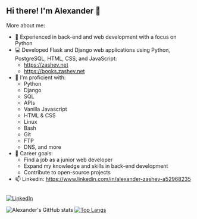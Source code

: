 ## Hi there! I'm Alexander 👋

More about me: 
- 🤖 Experienced in back-end and web development with a focus on Python
- 💻 Developed Flask and Django web applications using Python, PostgreSQL, HTML, CSS, and JavaScript:
  - https://zashev.net
  - https://books.zashev.net
- 🌱 I'm proficient with:
  - Python
  - Django
  - SQL
  - APIs
  - Vanilla Javascript
  - HTML & CSS
  - Linux
  - Bash
  - Git
  - FTP
  - DNS, and more
- 🚀 Career goals:
  - Find a job as a junior web developer
  - Expand my knowledge and skills in back-end development
  - Contribute to open-source projects
- 📫 Linkedin: https://www.linkedin.com/in/alexander-zashev-a52968235
##
[![LinkedIn](https://img.shields.io/badge/-LinkedIn-0e76a8?style=flat-square&logo=Linkedin&logoColor=white)](https://www.linkedin.com/in/alexander-zashev-a52968235/) 
<!-- ![visitors](https://visitor-badge.glitch.me/badge?page_id=azashev) -->

![Alexander's GitHub stats](https://github-readme-stats.vercel.app/api?username=azashev&show_icons=true&theme=tokyonight) [![Top Langs](https://github-readme-stats.vercel.app/api/top-langs/?username=azashev&layout=compact)](https://github.com/azashev/github-readme-stats)
